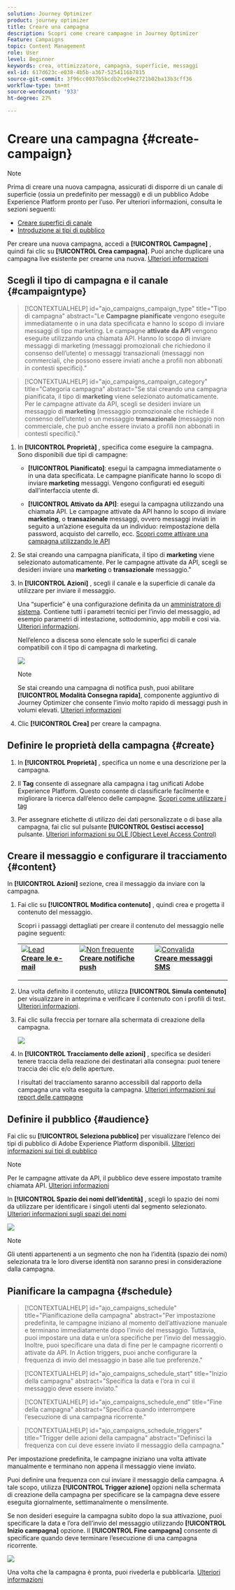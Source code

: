 ```yaml
---
solution: Journey Optimizer
product: journey optimizer
title: Creare una campagna
description: Scopri come creare campagne in Journey Optimizer
Feature: Campaigns
topic: Content Management
role: User
level: Beginner
keywords: crea, ottimizzatore, campagna, superficie, messaggi
exl-id: 617d623c-e038-4b5b-a367-5254116b7815
source-git-commit: 3f96cc0037b5bcdb2ce94e2721b02ba13b3cff36
workflow-type: tm+mt
source-wordcount: '933'
ht-degree: 27%

---
```


# Creare una campagna {#create-campaign}

>[!NOTE]
>
>Prima di creare una nuova campagna, assicurati di disporre di un canale di superficie (ossia un predefinito per messaggi) e di un pubblico Adobe Experience Platform pronto per l’uso. Per ulteriori informazioni, consulta le sezioni seguenti:
>
>* [Creare superfici di canale](../configuration/channel-surfaces.md)
>* [Introduzione ai tipi di pubblico](../audience/about-audiences.md)

Per creare una nuova campagna, accedi a **[!UICONTROL Campagne]** , quindi fai clic su **[!UICONTROL Crea campagna]**. Puoi anche duplicare una campagna live esistente per crearne una nuova. [Ulteriori informazioni](modify-stop-campaign.md#duplicate)

## Scegli il tipo di campagna e il canale {#campaigntype}

>[!CONTEXTUALHELP]
>id="ajo_campaigns_campaign_type"
>title="Tipo di campagna"
>abstract="Le **Campagne pianificate** vengono eseguite immediatamente o in una data specificata e hanno lo scopo di inviare messaggi di tipo marketing. Le campagne **attivate da API** vengono eseguite utilizzando una chiamata API. Hanno lo scopo di inviare messaggi di marketing (messaggi promozionali che richiedono il consenso dell’utente) o messaggi transazionali (messaggi non commerciali, che possono essere inviati anche a profili non abbonati in contesti specifici)."

>[!CONTEXTUALHELP]
>id="ajo_campaigns_campaign_category"
>title="Categoria campagna"
>abstract="Se stai creando una campagna pianificata, il tipo di **marketing** viene selezionato automaticamente. Per le campagne attivate da API, scegli se desideri inviare un messaggio di **marketing** (messaggio promozionale che richiede il consenso dell’utente) o un messaggio **transazionale** (messaggio non commerciale, che può anche essere inviato a profili non abbonati in contesti specifici)."

1. In **[!UICONTROL Proprietà]** , specifica come eseguire la campagna. Sono disponibili due tipi di campagne:

   * **[!UICONTROL Pianificato]**: esegui la campagna immediatamente o in una data specificata. Le campagne pianificate hanno lo scopo di inviare **marketing** messaggi. Vengono configurati ed eseguiti dall’interfaccia utente di.

   * **[!UICONTROL Attivato da API]**: esegui la campagna utilizzando una chiamata API. Le campagne attivate da API hanno lo scopo di inviare **marketing**, o **transazionale** messaggi, ovvero messaggi inviati in seguito a un’azione eseguita da un individuo: reimpostazione della password, acquisto del carrello, ecc. [Scopri come attivare una campagna utilizzando le API](api-triggered-campaigns.md)

1. Se stai creando una campagna pianificata, il tipo di **marketing** viene selezionato automaticamente. Per le campagne attivate da API, scegli se desideri inviare una **marketing** o **transazionale** messaggio.&quot;

1. In **[!UICONTROL Azioni]** , scegli il canale e la superficie di canale da utilizzare per inviare il messaggio.

   Una “superficie” è una configurazione definita da un [amministratore di sistema](../start/path/administrator.md). Contiene tutti i parametri tecnici per l’invio del messaggio, ad esempio parametri di intestazione, sottodominio, app mobili e così via. [Ulteriori informazioni](../configuration/channel-surfaces.md).

   Nell’elenco a discesa sono elencate solo le superfici di canale compatibili con il tipo di campagna di marketing.

   ![](assets/create-campaign-action.png)

   >[!NOTE]
   >
   >Se stai creando una campagna di notifica push, puoi abilitare **[!UICONTROL Modalità Consegna rapida]**, componente aggiuntivo di Journey Optimizer che consente l’invio molto rapido di messaggi push in volumi elevati. [Ulteriori informazioni](../push/create-push.md#rapid-delivery)

1. Clic **[!UICONTROL Crea]** per creare la campagna.

## Definire le proprietà della campagna {#create}

1. In **[!UICONTROL Proprietà]** , specifica un nome e una descrizione per la campagna.

   <!--To test the content of your message, toggle the **[!UICONTROL Content experiment]** option on. This allows you to test multiple variables of a delivery on populations samples, in order to define which treatment has the biggest impact on the targeted population.[Learn more about content experiment](../campaigns/content-experiment.md).-->

1. Il **Tag** consente di assegnare alla campagna i tag unificati Adobe Experience Platform. Questo consente di classificarle facilmente e migliorare la ricerca dall’elenco delle campagne. [Scopri come utilizzare i tag](../start/search-filter-categorize.md#tags)

1. Per assegnare etichette di utilizzo dei dati personalizzate o di base alla campagna, fai clic sul pulsante **[!UICONTROL Gestisci accesso]** pulsante. [Ulteriori informazioni su OLE (Object Level Access Control)](../administration/object-based-access.md)

## Creare il messaggio e configurare il tracciamento {#content}

In **[!UICONTROL Azioni]** sezione, crea il messaggio da inviare con la campagna.

1. Fai clic su **[!UICONTROL Modifica contenuto]** , quindi crea e progetta il contenuto del messaggio.

   Scopri i passaggi dettagliati per creare il contenuto del messaggio nelle pagine seguenti:

   <table style="table-layout:fixed">
    <tr style="border: 0;">
    <td>
    <a href="../email/create-email.md">
    <img alt="Lead" src="../assets/do-not-localize/email.jpg">
    </a>
    <div><a href="../email/create-email.md"><strong>Creare le e-mail</strong>
    </div>
    <p>
    </td>
    <td>
    <a href="../push/create-push.md">
      <img alt="Non frequente" src="../assets/do-not-localize/push.jpg">
    </a>
    <div>
    <a href="../push/create-push.md"><strong>Creare notifiche push</strong></a>
    </div>
    <p>
    </td>
    <td>
    <a href="../sms/create-sms.md">
      <img alt="Convalida" src="../assets/do-not-localize/sms.jpg">
    </a>
    <div>
    <a href="../sms/create-sms.md"><strong>Creare messaggi SMS</strong></a>
    </div>
    <p>
    </td>
    </tr>
    </table>

1. Una volta definito il contenuto, utilizza **[!UICONTROL Simula contenuto]** per visualizzare in anteprima e verificare il contenuto con i profili di test. [Ulteriori informazioni](../email/preview.md).

1. Fai clic sulla freccia per tornare alla schermata di creazione della campagna.

   ![](assets/create-campaign-design.png)

1. In **[!UICONTROL Tracciamento delle azioni]** , specifica se desideri tenere traccia della reazione dei destinatari alla consegna: puoi tenere traccia dei clic e/o delle aperture.

   I risultati del tracciamento saranno accessibili dal rapporto della campagna una volta eseguita la campagna. [Ulteriori informazioni sui report delle campagne](../reports/campaign-global-report.md)

## Definire il pubblico {#audience}

Fai clic su **[!UICONTROL Seleziona pubblico]** per visualizzare l’elenco dei tipi di pubblico di Adobe Experience Platform disponibili. [Ulteriori informazioni sui tipi di pubblico](../audience/about-audiences.md)

>[!NOTE]
>
>Per le campagne attivate da API, il pubblico deve essere impostato tramite chiamata API. [Ulteriori informazioni](api-triggered-campaigns.md)

In **[!UICONTROL Spazio dei nomi dell’identità]** , scegli lo spazio dei nomi da utilizzare per identificare i singoli utenti dal segmento selezionato. [Ulteriori informazioni sugli spazi dei nomi](../event/about-creating.md#select-the-namespace)

![](assets/create-campaign-namespace.png)

>[!NOTE]
>
>Gli utenti appartenenti a un segmento che non ha l’identità (spazio dei nomi) selezionata tra le loro diverse identità non saranno presi in considerazione dalla campagna.

<!--If you are are creating an API-triggered campaign, the **[!UICONTROL cURL request]** section allows you to retrieve the **[!UICONTROL Campaign ID]** to use in the API call. [Learn more](api-triggered-campaigns.md)-->

## Pianificare la campagna {#schedule}

>[!CONTEXTUALHELP]
>id="ajo_campaigns_schedule"
>title="Pianificazione della campagna"
>abstract="Per impostazione predefinita, le campagne iniziano al momento dell’attivazione manuale e terminano immediatamente dopo l’invio del messaggio. Tuttavia, puoi impostare una data e un’ora specifiche per l’invio del messaggio. Inoltre, puoi specificare una data di fine per le campagne ricorrenti o attivate da API. In Action triggers, puoi anche configurare la frequenza di invio del messaggio in base alle tue preferenze."

>[!CONTEXTUALHELP]
>id="ajo_campaigns_schedule_start"
>title="Inizio della campagna"
>abstract="Specifica la data e l’ora in cui il messaggio deve essere inviato."

>[!CONTEXTUALHELP]
>id="ajo_campaigns_schedule_end"
>title="Fine della campagna"
>abstract="Specifica quando interrompere l’esecuzione di una campagna ricorrente."

>[!CONTEXTUALHELP]
>id="ajo_campaigns_schedule_triggers"
>title="Trigger delle azioni della campagna"
>abstract="Definisci la frequenza con cui deve essere inviato il messaggio della campagna."

Per impostazione predefinita, le campagne iniziano una volta attivate manualmente e terminano non appena il messaggio viene inviato.

Puoi definire una frequenza con cui inviare il messaggio della campagna. A tale scopo, utilizza **[!UICONTROL Trigger azione]** opzioni nella schermata di creazione della campagna per specificare se la campagna deve essere eseguita giornalmente, settimanalmente o mensilmente.

Se non desideri eseguire la campagna subito dopo la sua attivazione, puoi specificare la data e l’ora dell’invio del messaggio utilizzando **[!UICONTROL Inizio campagna]** opzione. Il **[!UICONTROL Fine campagna]** consente di specificare quando deve terminare l’esecuzione di una campagna ricorrente.

![](assets/create-campaign-schedule.png)

Una volta che la campagna è pronta, puoi rivederla e pubblicarla. [Ulteriori informazioni](review-activate-campaign.md)
